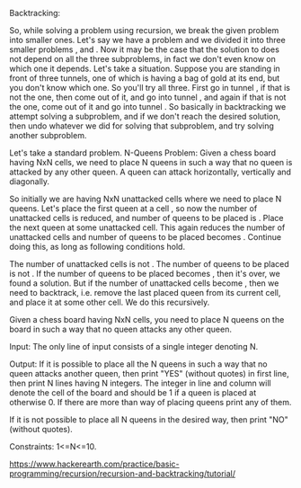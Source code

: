 Backtracking:

So, while solving a problem using recursion, we break the given problem into smaller ones. Let's say we have a problem  and we divided it into three smaller problems ,  and . Now it may be the case that the solution to  does not depend on all the three subproblems, in fact we don't even know on which one it depends.
Let's take a situation. Suppose you are standing in front of three tunnels, one of which is having a bag of gold at its end, but you don't know which one. So you'll try all three. First go in tunnel , if that is not the one, then come out of it, and go into tunnel , and again if that is not the one, come out of it and go into tunnel . So basically in backtracking we attempt solving a subproblem, and if we don't reach the desired solution, then undo whatever we did for solving that subproblem, and try solving another subproblem.

Let's take a standard problem.
N-Queens Problem: Given a chess board having NxN cells, we need to place N queens in such a way that no queen is attacked by any other queen. A queen can attack horizontally, vertically and diagonally.

So initially we are having NxN unattacked cells where we need to place N queens. Let's place the first queen at a cell , so now the number of unattacked cells is reduced, and number of queens to be placed is . Place the next queen at some unattacked cell. This again reduces the number of unattacked cells and number of queens to be placed becomes . Continue doing this, as long as following conditions hold.

The number of unattacked cells is not .
The number of queens to be placed is not .
If the number of queens to be placed becomes , then it's over, we found a solution. But if the number of unattacked cells become , then we need to backtrack, i.e. remove the last placed queen from its current cell, and place it at some other cell. We do this recursively.

Given a chess board having NxN cells, you need to place N queens on the board in such a way that no queen attacks any other queen.

Input:
The only line of input consists of a single integer denoting N.

Output:
If it is possible to place all the N queens in such a way that no queen attacks another queen, then print "YES" (without quotes) in first line, then print N lines having N integers. The integer in  line and  column will denote the cell  of the board and should be 1 if a queen is placed at  otherwise 0. If there are more than way of placing queens print any of them.

If it is not possible to place all N queens in the desired way, then print "NO" (without quotes).

Constraints:
1<=N<=10.

https://www.hackerearth.com/practice/basic-programming/recursion/recursion-and-backtracking/tutorial/
